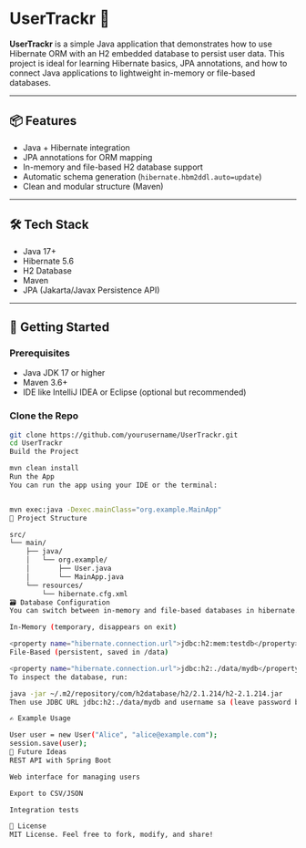 # UserTrackr 🧭

**UserTrackr** is a simple Java application that demonstrates how to use Hibernate ORM with an H2 embedded database to persist user data. This project is ideal for learning Hibernate basics, JPA annotations, and how to connect Java applications to lightweight in-memory or file-based databases.

---

## 📦 Features

- Java + Hibernate integration
- JPA annotations for ORM mapping
- In-memory and file-based H2 database support
- Automatic schema generation (`hibernate.hbm2ddl.auto=update`)
- Clean and modular structure (Maven)

---

## 🛠️ Tech Stack

- Java 17+
- Hibernate 5.6
- H2 Database
- Maven
- JPA (Jakarta/Javax Persistence API)

---

## 🚀 Getting Started

### Prerequisites

- Java JDK 17 or higher
- Maven 3.6+
- IDE like IntelliJ IDEA or Eclipse (optional but recommended)

### Clone the Repo

```bash
git clone https://github.com/yourusername/UserTrackr.git
cd UserTrackr
Build the Project

mvn clean install
Run the App
You can run the app using your IDE or the terminal:


mvn exec:java -Dexec.mainClass="org.example.MainApp"
📂 Project Structure

src/
└── main/
    ├── java/
    │   └── org.example/
    │       ├── User.java
    │       └── MainApp.java
    └── resources/
        └── hibernate.cfg.xml
🗃️ Database Configuration
You can switch between in-memory and file-based databases in hibernate.cfg.xml:

In-Memory (temporary, disappears on exit)

<property name="hibernate.connection.url">jdbc:h2:mem:testdb</property>
File-Based (persistent, saved in /data)

<property name="hibernate.connection.url">jdbc:h2:./data/mydb</property>
To inspect the database, run:

java -jar ~/.m2/repository/com/h2database/h2/2.1.214/h2-2.1.214.jar
Then use JDBC URL jdbc:h2:./data/mydb and username sa (leave password blank).

✍️ Example Usage

User user = new User("Alice", "alice@example.com");
session.save(user);
🧪 Future Ideas
REST API with Spring Boot

Web interface for managing users

Export to CSV/JSON

Integration tests

📝 License
MIT License. Feel free to fork, modify, and share!
